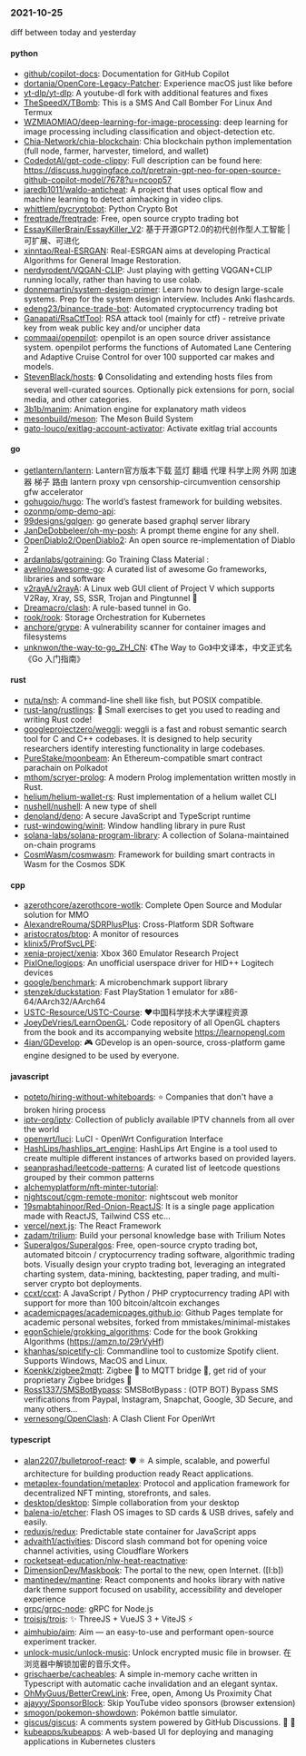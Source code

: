 ### 2021-10-25
diff between today and yesterday

#### python
* [github/copilot-docs](https://github.com/github/copilot-docs): Documentation for GitHub Copilot
* [dortania/OpenCore-Legacy-Patcher](https://github.com/dortania/OpenCore-Legacy-Patcher): Experience macOS just like before
* [yt-dlp/yt-dlp](https://github.com/yt-dlp/yt-dlp): A youtube-dl fork with additional features and fixes
* [TheSpeedX/TBomb](https://github.com/TheSpeedX/TBomb): This is a SMS And Call Bomber For Linux And Termux
* [WZMIAOMIAO/deep-learning-for-image-processing](https://github.com/WZMIAOMIAO/deep-learning-for-image-processing): deep learning for image processing including classification and object-detection etc.
* [Chia-Network/chia-blockchain](https://github.com/Chia-Network/chia-blockchain): Chia blockchain python implementation (full node, farmer, harvester, timelord, and wallet)
* [CodedotAl/gpt-code-clippy](https://github.com/CodedotAl/gpt-code-clippy): Full description can be found here: https://discuss.huggingface.co/t/pretrain-gpt-neo-for-open-source-github-copilot-model/7678?u=ncoop57
* [jaredb1011/waldo-anticheat](https://github.com/jaredb1011/waldo-anticheat): A project that uses optical flow and machine learning to detect aimhacking in video clips.
* [whittlem/pycryptobot](https://github.com/whittlem/pycryptobot): Python Crypto Bot
* [freqtrade/freqtrade](https://github.com/freqtrade/freqtrade): Free, open source crypto trading bot
* [EssayKillerBrain/EssayKiller_V2](https://github.com/EssayKillerBrain/EssayKiller_V2): 基于开源GPT2.0的初代创作型人工智能 | 可扩展、可进化
* [xinntao/Real-ESRGAN](https://github.com/xinntao/Real-ESRGAN): Real-ESRGAN aims at developing Practical Algorithms for General Image Restoration.
* [nerdyrodent/VQGAN-CLIP](https://github.com/nerdyrodent/VQGAN-CLIP): Just playing with getting VQGAN+CLIP running locally, rather than having to use colab.
* [donnemartin/system-design-primer](https://github.com/donnemartin/system-design-primer): Learn how to design large-scale systems. Prep for the system design interview. Includes Anki flashcards.
* [edeng23/binance-trade-bot](https://github.com/edeng23/binance-trade-bot): Automated cryptocurrency trading bot
* [Ganapati/RsaCtfTool](https://github.com/Ganapati/RsaCtfTool): RSA attack tool (mainly for ctf) - retreive private key from weak public key and/or uncipher data
* [commaai/openpilot](https://github.com/commaai/openpilot): openpilot is an open source driver assistance system. openpilot performs the functions of Automated Lane Centering and Adaptive Cruise Control for over 100 supported car makes and models.
* [StevenBlack/hosts](https://github.com/StevenBlack/hosts): 🔒 Consolidating and extending hosts files from several well-curated sources. Optionally pick extensions for porn, social media, and other categories.
* [3b1b/manim](https://github.com/3b1b/manim): Animation engine for explanatory math videos
* [mesonbuild/meson](https://github.com/mesonbuild/meson): The Meson Build System
* [gato-louco/exitlag-account-activator](https://github.com/gato-louco/exitlag-account-activator): Activate exitlag trial accounts

#### go
* [getlantern/lantern](https://github.com/getlantern/lantern): Lantern官方版本下载 蓝灯 翻墙 代理 科学上网 外网 加速器 梯子 路由 lantern proxy vpn censorship-circumvention censorship gfw accelerator
* [gohugoio/hugo](https://github.com/gohugoio/hugo): The world’s fastest framework for building websites.
* [ozonmp/omp-demo-api](https://github.com/ozonmp/omp-demo-api): 
* [99designs/gqlgen](https://github.com/99designs/gqlgen): go generate based graphql server library
* [JanDeDobbeleer/oh-my-posh](https://github.com/JanDeDobbeleer/oh-my-posh): A prompt theme engine for any shell.
* [OpenDiablo2/OpenDiablo2](https://github.com/OpenDiablo2/OpenDiablo2): An open source re-implementation of Diablo 2
* [ardanlabs/gotraining](https://github.com/ardanlabs/gotraining): Go Training Class Material :
* [avelino/awesome-go](https://github.com/avelino/awesome-go): A curated list of awesome Go frameworks, libraries and software
* [v2rayA/v2rayA](https://github.com/v2rayA/v2rayA): A Linux web GUI client of Project V which supports V2Ray, Xray, SS, SSR, Trojan and Pingtunnel 🚀
* [Dreamacro/clash](https://github.com/Dreamacro/clash): A rule-based tunnel in Go.
* [rook/rook](https://github.com/rook/rook): Storage Orchestration for Kubernetes
* [anchore/grype](https://github.com/anchore/grype): A vulnerability scanner for container images and filesystems
* [unknwon/the-way-to-go_ZH_CN](https://github.com/unknwon/the-way-to-go_ZH_CN): 《The Way to Go》中文译本，中文正式名《Go 入门指南》

#### rust
* [nuta/nsh](https://github.com/nuta/nsh): A command-line shell like fish, but POSIX compatible.
* [rust-lang/rustlings](https://github.com/rust-lang/rustlings): 🦀 Small exercises to get you used to reading and writing Rust code!
* [googleprojectzero/weggli](https://github.com/googleprojectzero/weggli): weggli is a fast and robust semantic search tool for C and C++ codebases. It is designed to help security researchers identify interesting functionality in large codebases.
* [PureStake/moonbeam](https://github.com/PureStake/moonbeam): An Ethereum-compatible smart contract parachain on Polkadot
* [mthom/scryer-prolog](https://github.com/mthom/scryer-prolog): A modern Prolog implementation written mostly in Rust.
* [helium/helium-wallet-rs](https://github.com/helium/helium-wallet-rs): Rust implementation of a helium wallet CLI
* [nushell/nushell](https://github.com/nushell/nushell): A new type of shell
* [denoland/deno](https://github.com/denoland/deno): A secure JavaScript and TypeScript runtime
* [rust-windowing/winit](https://github.com/rust-windowing/winit): Window handling library in pure Rust
* [solana-labs/solana-program-library](https://github.com/solana-labs/solana-program-library): A collection of Solana-maintained on-chain programs
* [CosmWasm/cosmwasm](https://github.com/CosmWasm/cosmwasm): Framework for building smart contracts in Wasm for the Cosmos SDK

#### cpp
* [azerothcore/azerothcore-wotlk](https://github.com/azerothcore/azerothcore-wotlk): Complete Open Source and Modular solution for MMO
* [AlexandreRouma/SDRPlusPlus](https://github.com/AlexandreRouma/SDRPlusPlus): Cross-Platform SDR Software
* [aristocratos/btop](https://github.com/aristocratos/btop): A monitor of resources
* [klinix5/ProfSvcLPE](https://github.com/klinix5/ProfSvcLPE): 
* [xenia-project/xenia](https://github.com/xenia-project/xenia): Xbox 360 Emulator Research Project
* [PixlOne/logiops](https://github.com/PixlOne/logiops): An unofficial userspace driver for HID++ Logitech devices
* [google/benchmark](https://github.com/google/benchmark): A microbenchmark support library
* [stenzek/duckstation](https://github.com/stenzek/duckstation): Fast PlayStation 1 emulator for x86-64/AArch32/AArch64
* [USTC-Resource/USTC-Course](https://github.com/USTC-Resource/USTC-Course): ❤️中国科学技术大学课程资源
* [JoeyDeVries/LearnOpenGL](https://github.com/JoeyDeVries/LearnOpenGL): Code repository of all OpenGL chapters from the book and its accompanying website https://learnopengl.com
* [4ian/GDevelop](https://github.com/4ian/GDevelop): 🎮 GDevelop is an open-source, cross-platform game engine designed to be used by everyone.

#### javascript
* [poteto/hiring-without-whiteboards](https://github.com/poteto/hiring-without-whiteboards): ⭐️ Companies that don't have a broken hiring process
* [iptv-org/iptv](https://github.com/iptv-org/iptv): Collection of publicly available IPTV channels from all over the world
* [openwrt/luci](https://github.com/openwrt/luci): LuCI - OpenWrt Configuration Interface
* [HashLips/hashlips_art_engine](https://github.com/HashLips/hashlips_art_engine): HashLips Art Engine is a tool used to create multiple different instances of artworks based on provided layers.
* [seanprashad/leetcode-patterns](https://github.com/seanprashad/leetcode-patterns): A curated list of leetcode questions grouped by their common patterns
* [alchemyplatform/nft-minter-tutorial](https://github.com/alchemyplatform/nft-minter-tutorial): 
* [nightscout/cgm-remote-monitor](https://github.com/nightscout/cgm-remote-monitor): nightscout web monitor
* [19smabtahinoor/Red-Onion-ReactJS](https://github.com/19smabtahinoor/Red-Onion-ReactJS): It is a single page application made with ReactJS, Tailwind CSS etc...
* [vercel/next.js](https://github.com/vercel/next.js): The React Framework
* [zadam/trilium](https://github.com/zadam/trilium): Build your personal knowledge base with Trilium Notes
* [Superalgos/Superalgos](https://github.com/Superalgos/Superalgos): Free, open-source crypto trading bot, automated bitcoin / cryptocurrency trading software, algorithmic trading bots. Visually design your crypto trading bot, leveraging an integrated charting system, data-mining, backtesting, paper trading, and multi-server crypto bot deployments.
* [ccxt/ccxt](https://github.com/ccxt/ccxt): A JavaScript / Python / PHP cryptocurrency trading API with support for more than 100 bitcoin/altcoin exchanges
* [academicpages/academicpages.github.io](https://github.com/academicpages/academicpages.github.io): Github Pages template for academic personal websites, forked from mmistakes/minimal-mistakes
* [egonSchiele/grokking_algorithms](https://github.com/egonSchiele/grokking_algorithms): Code for the book Grokking Algorithms (https://amzn.to/29rVyHf)
* [khanhas/spicetify-cli](https://github.com/khanhas/spicetify-cli): Commandline tool to customize Spotify client. Supports Windows, MacOS and Linux.
* [Koenkk/zigbee2mqtt](https://github.com/Koenkk/zigbee2mqtt): Zigbee 🐝 to MQTT bridge 🌉, get rid of your proprietary Zigbee bridges 🔨
* [Ross1337/SMSBotBypass](https://github.com/Ross1337/SMSBotBypass): SMSBotBypass : (OTP BOT) Bypass SMS verifications from Paypal, Instagram, Snapchat, Google, 3D Secure, and many others...
* [vernesong/OpenClash](https://github.com/vernesong/OpenClash): A Clash Client For OpenWrt

#### typescript
* [alan2207/bulletproof-react](https://github.com/alan2207/bulletproof-react): 🛡️ ⚛️ A simple, scalable, and powerful architecture for building production ready React applications.
* [metaplex-foundation/metaplex](https://github.com/metaplex-foundation/metaplex): Protocol and application framework for decentralized NFT minting, storefronts, and sales.
* [desktop/desktop](https://github.com/desktop/desktop): Simple collaboration from your desktop
* [balena-io/etcher](https://github.com/balena-io/etcher): Flash OS images to SD cards & USB drives, safely and easily.
* [reduxjs/redux](https://github.com/reduxjs/redux): Predictable state container for JavaScript apps
* [advaith1/activities](https://github.com/advaith1/activities): Discord slash command bot for opening voice channel activities, using Cloudflare Workers
* [rocketseat-education/nlw-heat-reactnative](https://github.com/rocketseat-education/nlw-heat-reactnative): 
* [DimensionDev/Maskbook](https://github.com/DimensionDev/Maskbook): The portal to the new, open Internet. ([I:b])
* [mantinedev/mantine](https://github.com/mantinedev/mantine): React components and hooks library with native dark theme support focused on usability, accessibility and developer experience
* [grpc/grpc-node](https://github.com/grpc/grpc-node): gRPC for Node.js
* [troisjs/trois](https://github.com/troisjs/trois): ✨ ThreeJS + VueJS 3 + ViteJS ⚡
* [aimhubio/aim](https://github.com/aimhubio/aim): Aim — an easy-to-use and performant open-source experiment tracker.
* [unlock-music/unlock-music](https://github.com/unlock-music/unlock-music): Unlock encrypted music file in browser. 在浏览器中解锁加密的音乐文件。
* [grischaerbe/cacheables](https://github.com/grischaerbe/cacheables): A simple in-memory cache written in Typescript with automatic cache invalidation and an elegant syntax.
* [OhMyGuus/BetterCrewLink](https://github.com/OhMyGuus/BetterCrewLink): Free, open, Among Us Proximity Chat
* [ajayyy/SponsorBlock](https://github.com/ajayyy/SponsorBlock): Skip YouTube video sponsors (browser extension)
* [smogon/pokemon-showdown](https://github.com/smogon/pokemon-showdown): Pokémon battle simulator.
* [giscus/giscus](https://github.com/giscus/giscus): A comments system powered by GitHub Discussions.  💬 💎
* [kubeapps/kubeapps](https://github.com/kubeapps/kubeapps): A web-based UI for deploying and managing applications in Kubernetes clusters
